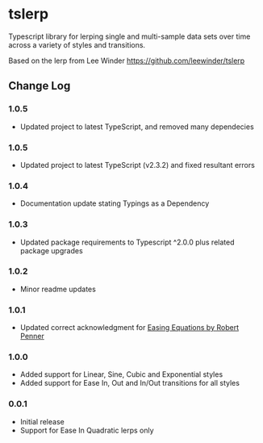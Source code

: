 # tslerp

Typescript library for lerping single and multi-sample data sets over time across a variety of styles and transitions.

Based on the lerp from Lee Winder https://github.com/leewinder/tslerp

## Change Log

### 1.0.5
* Updated project to latest TypeScript, and removed many dependecies

### 1.0.5
* Updated project to latest TypeScript (v2.3.2) and fixed resultant errors

### 1.0.4
* Documentation update stating Typings as a Dependency

### 1.0.3
* Updated package requirements to Typescript ^2.0.0 plus related package upgrades

### 1.0.2
* Minor readme updates

### 1.0.1
* Updated correct acknowledgment for [Easing Equations by Robert Penner](http://gizma.com/easing/)

### 1.0.0
* Added support for Linear, Sine, Cubic and Exponential styles
* Added support for Ease In, Out and In/Out transitions for all styles

### 0.0.1
* Initial release
* Support for Ease In Quadratic lerps only
